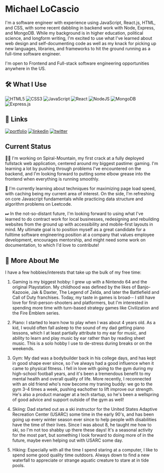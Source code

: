 # Michael LoCascio
I'm a software engineer with experience using JavaScript, React.js, HTML, and CSS, with some recent dabbling in backend work with Node, Express, and MongoDB. While my background is in higher education, political science, and longform writing, I'm excited to use what I've learned about web design and self-documenting code as well as my knack for picking up new languages, libraries, and frameworks to hit the ground running as a full-time software engineer. 

I'm open to Frontend and Full-stack software engineering opportunities anywhere in the US.

## 🛠 What I Use
![HTML5](https://img.shields.io/badge/html5-%23E34F26.svg?style=for-the-badge&logo=html5&logoColor=white)
![CSS3](https://img.shields.io/badge/css3-%231572B6.svg?style=for-the-badge&logo=css3&logoColor=white)
![JavaScript](https://img.shields.io/badge/javascript-%23323330.svg?style=for-the-badge&logo=javascript&logoColor=%23F7DF1E)
![React](https://img.shields.io/badge/react-%2320232a.svg?style=for-the-badge&logo=react&logoColor=%2361DAFB)
![NodeJS](https://img.shields.io/badge/node.js-6DA55F?style=for-the-badge&logo=node.js&logoColor=white)
![MongoDB](https://img.shields.io/badge/MongoDB-%234ea94b.svg?style=for-the-badge&logo=mongodb&logoColor=white)
![Express.js](https://img.shields.io/badge/express.js-%23404d59.svg?style=for-the-badge&logo=express&logoColor=%2361DAFB)

## 🔗 Links
[![portfolio](https://img.shields.io/badge/my_portfolio-000?style=for-the-badge&logo=ko-fi&logoColor=white)](https://michaellocascio.com/)
[![linkedin](https://img.shields.io/badge/linkedin-0A66C2?style=for-the-badge&logo=linkedin&logoColor=white)](https://www.linkedin.com/in/michael-locascio-1b4803178/)
[![twitter](https://img.shields.io/badge/twitter-1DA1F2?style=for-the-badge&logo=twitter&logoColor=white)](https://twitter.com/Mslcode)

## Current Status
👩‍💻 I'm working on Spiral-Mountain, my first crack at a fully deployed fullstack web application, centered around my biggest pastime: gaming. I'm learning a lot by pushing through problems I've encountered on the backend, and I'm looking forward to putting some elbow grease into the frontend when everything is running smoothly.

🧠 I'm currently learning about techniques for maximizing page load speed, with caching being my current area of interest. On the side, I'm refreshing on core Javascript fundamentals while practicing data structure and algorithm problems on Leetcode.

⏭ In the not-so-distant future, I'm looking forward to using what I've learned to do contract work for local businesses, redesigning and rebuilding websites from the ground up with accessibility and mobile-first layouts in mind. My ultimate goal is to position myself as a great candidate for a fulltime software engineering position at a company that values employee development, encourages mentorship, and might need some work on documentation, to which I'd love to contribute!

## 🚀 More About Me
I have a few hobbies/interests that take up the bulk of my free time:

1. Gaming is my biggest hobby: I grew up with a Nintendo 64 and the original Playstation. My childhood was defined by the likes of Banjo-Kazooie, Jak & Daxter, The Legend of Zelda, and later the Battlefield and Call of Duty franchises. Today, my taste in games is broad-- I still have love for first-person-shooters and platformers, but I'm interested in spending more time with turn-based strategy games like Civilization and the Fire Emblem series.

2. Piano: I started to learn how to play when I was about 4 years old. As a kid, I would often fall asleep to the sound of my dad getting piano lessons, which I at least partially attribute to my ear for music, and ability to learn and play music by ear rather than by reading sheet music. This is a solo hobby I use to de-stress during breaks or on the weekends.

3. Gym: My dad was a bodybuilder back in his college days, and has kept in good shape ever since, so I've always had a good influence when it came to physical fitness. I fell in love with going to the gym during my high-school football years, and it's been a tremendous benefit to my mental health and overall quality of life. More recently, I reconnected with an old friend who's now become my traning buddy: we go to the gym 3-4 times a week, pushing eachother to lift improve our strength. He's also a product manager at a tech startup, so he's been a wellspring of good advice and support outside of the gym as well!

4. Skiing: Dad started out as a ski instructor for the United States Adaptive Recreation Center (USARC) some time in the early 90's, and has been going up every winter season ever since to help people with disabilities have the time of their lives. Since I was about 8, he taught me how to ski, so I'm not too shabby up there these days! It's a seasonal activity for the most part, but something I look forward to doing more of in the future, maybe even helping out with USARC some day.

5. Hiking: Especially with all the time I spend staring at a computer, I like to spend some good quality time outdoors. Always down to find a new waterfall to appreciate or strange aquatic creature to stare at in tide pools.

